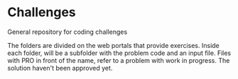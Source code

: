 Challenges
==========

General repository for coding challenges

The folders are divided on the web portals that provide exercises.
Inside each folder, will be a subfolder with the problem code and an input file.
Files with PRO in front of the name, refer to a problem with work in progress. The solution haven't been approved yet.